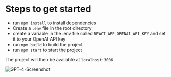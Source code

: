 # Steps to get started
  - run `npm install` to install dependencies
  - Create a `.env` file in the root directory
  - create a variable in the .env file called `REACT_APP_OPENAI_API_KEY` and set it to your OpenAI API key
  - run `npm build` to build the project
  - run `npm start` to start the project

The project will then be available at `localhost:3006`

![GPT-4-Screenshot](https://user-images.githubusercontent.com/40727301/227952137-c5a1ddb9-8b0a-442d-b3fc-efb07792c586.png)
